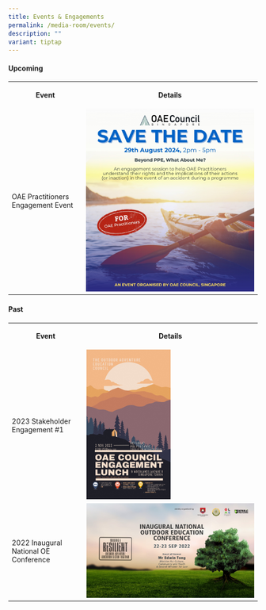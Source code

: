 ```yaml
---
title: Events & Engagements
permalink: /media-room/events/
description: ""
variant: tiptap
---
```

<h4>Upcoming</h4>
<table style="minWidth: 50px">
<colgroup>
<col>
<col>
</colgroup>
<tbody>
<tr>
<th rowspan="1" colspan="1">
<p>Event</p>
</th>
<th rowspan="1" colspan="1">
<p>Details</p>
</th>
</tr>
<tr>
<td rowspan="1" colspan="1">
<p>OAE Practitioners Engagement Event</p>
</td>
<td rowspan="1" colspan="1">
<div class="isomer-image-wrapper">
<img style="width: 100%" height="auto" width="100%" alt="" src="/images/OAE_Engagement_Teaser_1.jpg">
</div>
</td>
</tr>
</tbody>
</table>
<h4>Past</h4>
<table style="minWidth: 50px">
<colgroup>
<col>
<col>
</colgroup>
<tbody>
<tr>
<th rowspan="1" colspan="1">
<p>Event</p>
</th>
<th rowspan="1" colspan="1">
<p>Details</p>
</th>
</tr>
<tr>
<td rowspan="1" colspan="1">
<p>2023 Stakeholder Engagement #1</p>
</td>
<td rowspan="1" colspan="1">
<div class="isomer-image-wrapper">
<img style="width: 50%;" height="auto" width="100%" alt="" src="/images/2_Nov_Event.png">
</div>
</td>
</tr>
<tr>
<td rowspan="1" colspan="1">
<p>2022 Inaugural National OE Conference</p>
</td>
<td rowspan="1" colspan="1">
<div class="isomer-image-wrapper">
<img style="width: 100%" height="auto" width="100%" alt="" src="/images/NOEC_2022_Event.jpg">
</div>
</td>
</tr>
</tbody>
</table>
<p></p>